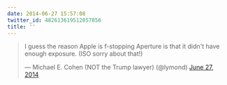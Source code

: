 ```yaml
---
date: 2014-06-27 15:57:08
twitter_id: 482613619512057856
title: ''
---
```


<blockquote class="twitter-tweet"><p lang="en" dir="ltr">I guess the reason Apple is f-stopping Aperture is that it didn&#39;t have enough exposure. (ISO sorry about that!)</p>&mdash; Michael E. Cohen (NOT the Trump lawyer) (@lymond) <a href="https://twitter.com/lymond/status/482576895897108481?ref_src=twsrc%5Etfw">June 27, 2014</a></blockquote>
<script async src="https://platform.twitter.com/widgets.js" charset="utf-8"></script>
